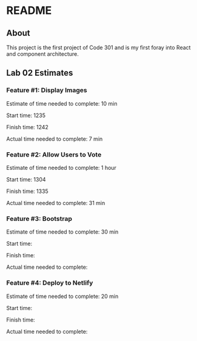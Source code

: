 # README

## About

This project is the first project of Code 301 and is my first foray into React and component architecture.

## Lab 02 Estimates

### Feature #1: Display Images

Estimate of time needed to complete: 10 min

Start time: 1235

Finish time: 1242

Actual time needed to complete: 7 min

### Feature #2: Allow Users to Vote

Estimate of time needed to complete: 1 hour

Start time: 1304

Finish time: 1335

Actual time needed to complete: 31 min

### Feature #3: Bootstrap

Estimate of time needed to complete: 30 min

Start time: 

Finish time: 

Actual time needed to complete: 

### Feature #4: Deploy to Netlify

Estimate of time needed to complete: 20 min

Start time: 

Finish time: 

Actual time needed to complete: 
